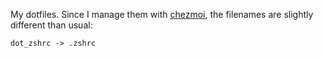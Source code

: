 My dotfiles. Since I manage them with [chezmoi](https://github.com/twpayne/chezmoi), the filenames are slightly different than usual:

`dot_zshrc -> .zshrc`
